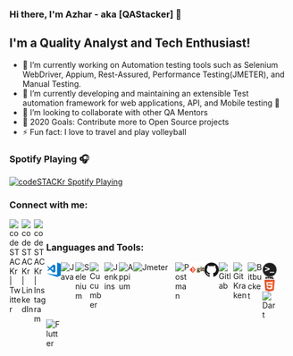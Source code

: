 ### Hi there, I'm Azhar - aka [QAStacker] 👋

## I'm a Quality Analyst and Tech Enthusiast!

- 🔭 I’m currently working on Automation testing tools such as Selenium WebDriver, Appium, Rest-Assured, Performance Testing(JMETER), and Manual Testing.
- 🌱 I’m currently developing and maintaining an extensible Test automation framework for web applications, API, and Mobile testing 🤣
- 👯 I’m looking to collaborate with other QA Mentors
- 🥅 2020 Goals: Contribute more to Open Source projects
- ⚡ Fun fact: I love to travel and play volleyball

### Spotify Playing 🎧
[<img src="https://now-playing-codestackr.vercel.app/api/spotify-playing" alt="codeSTACKr Spotify Playing" width="350" />](https://open.spotify.com/user/swyqyimdc12jajde4vpwd2x1b)

### Connect with me:

[<img align="left" alt="codeSTACKr | Twitter" width="22px" src="https://cdn.jsdelivr.net/npm/simple-icons@v3/icons/twitter.svg" />](https://twitter.com/TheQaStacker)
[<img align="left" alt="codeSTACKr | LinkedIn" width="22px" src="https://cdn.jsdelivr.net/npm/simple-icons@v3/icons/linkedin.svg" />](https://www.linkedin.com/in/qastacker)
[<img align="left" alt="codeSTACKr | Instagram" width="22px" src="https://www.vectorlogo.zone/logos/instagram/instagram-icon.svg" />](https://www.instagram.com/qastacker)

<br />

### Languages and Tools:

<img align="left" alt="Visual Studio Code" width="26px" src="https://raw.githubusercontent.com/github/explore/80688e429a7d4ef2fca1e82350fe8e3517d3494d/topics/visual-studio-code/visual-studio-code.png" />
<img align="left" alt="Java" width="26px"src="https://www.vectorlogo.zone/logos/java/java-icon.svg" />
<img align="left" alt="Selenium" width="26px"src="https://img.icons8.com/color/96/000000/selenium-test-automation.png" />
<img align="left" alt="Cucumber" width="26px"src="https://www.vectorlogo.zone/logos/cucumberio/cucumberio-icon.svg" />
<img align="left" alt="Jenkins" width="26px"src="https://www.vectorlogo.zone/logos/jenkins/jenkins-icon.svg" />
<img align="left" alt="Appium" width="26px"src="https://raw.githubusercontent.com/appium/appium-desktop/master/build/icon.ico" />
<img align="left" alt="Jmeter" width="75px"src="https://www.vectorlogo.zone/logos/apache/apache-official.svg" />
<img align="left" alt="Postman" width="26px"src="https://www.vectorlogo.zone/logos/getpostman/getpostman-icon.svg" />
<img align="left" alt="Git" width="26px" src="https://raw.githubusercontent.com/github/explore/80688e429a7d4ef2fca1e82350fe8e3517d3494d/topics/git/git.png" />
<img align="left" alt="GitHub" width="26px" src="https://raw.githubusercontent.com/github/explore/78df643247d429f6cc873026c0622819ad797942/topics/github/github.png" />
<img align="left" alt="Gitlab" width="26px" src="https://www.vectorlogo.zone/logos/gitlab/gitlab-icon.svg" />
<img align="left" alt="GitKraken" width="26px" src="https://www.vectorlogo.zone/logos/gitkraken/gitkraken-icon.svg" />
<img align="left" alt="Bitbucket" width="26px" src="https://www.vectorlogo.zone/logos/bitbucket/bitbucket-icon.svg" />
<img align="left" alt="Terminal" width="26px" src="https://raw.githubusercontent.com/github/explore/80688e429a7d4ef2fca1e82350fe8e3517d3494d/topics/terminal/terminal.png" />
<img align="left" alt="HTML5" width="26px" src="https://raw.githubusercontent.com/github/explore/80688e429a7d4ef2fca1e82350fe8e3517d3494d/topics/html/html.png" />
<img align="left" alt="Dart" width="26px"src="https://www.vectorlogo.zone/logos/dartlang/dartlang-icon.svg" />
<img align="left" alt="Flutter" width="26px"src="https://www.vectorlogo.zone/logos/flutterio/flutterio-icon.svg" />

<br />
<br />
